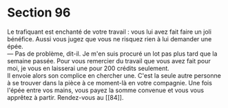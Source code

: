# Section 96

Le trafiquant est enchanté de votre travail : vous lui avez fait faire un joli bénéfice. Aussi vous jugez que vous ne risquez rien à lui demander une épée.  
— Pas de problème, dit-il. Je m'en suis procuré un lot pas plus tard que la semaine passée. Pour vous remercier du travail que vous avez fait pour moi, je vous en laisserai une pour 200 crédits seulement.  
Il envoie alors son complice en chercher une. C'est la seule autre personne à se trouver dans la pièce à ce moment-là en votre compagnie. Une fois l'épée entre vos mains, vous payez la somme convenue et vous vous apprêtez à partir. Rendez-vous au [[84]].